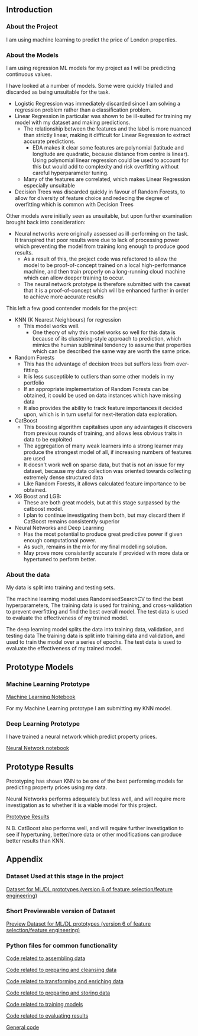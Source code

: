 ## Introduction

### About the Project
I am using machine learning to predict the price of London properties.

### About the Models

I am using regression ML models for my project as I will be predicting continuous values.

I have looked at a number of models. Some were quickly trialled and discarded as being unsuitable for the task.
* Logistic Regression was immediately discarded since I am solving a regression problem rather than a classification problem.
* Linear Regression in particular was shown to be ill-suited for training my model with my dataset and making predictions.
    * The relationship between the features and the label is more nuanced than strictly linear, making it difficult for Linear Regression to extract accurate predictions.
        * EDA makes it clear some features are polynomial (latitude and longitude are quadratic, because distance from centre is linear). Using polynomial linear regression could be used to account for this but would add to complexity and risk overfitting without careful hyperparameter tuning.
    * Many of the features are correlated, which makes Linear Regression especially unsuitable
* Decision Trees was discarded quickly in favour of Random Forests, to allow for diversity of feature choice and redecing the degree of overfitting which is common with Decision Trees

Other models were initially seen as unsuitable, but upon further examination brought back into consideration:
* Neural networks were originally assessed as ill-performing on the task. It transpired that poor results were due to lack of processing power which preventing the model from training long enough to produce good results.
    * As a result of this, the project code was refactored to allow the model to be proof-of-concept trained on a local high-performance machine, and then train properly on a long-running cloud machine which can allow deeper training to occur.
    * The neural network prototype is therefore submitted with the caveat that it is a proof-of-concept which will be enhanced further in order to achieve more accurate results

This left a few good contender models for the project:
* KNN (K Nearest Neighbours) for regression
  * This model works well.
    * One theory of why this model works so well for this data is because of its clustering-style approach to prediction, which mimics the human subliminal tendency to assume that properties which can be described the same way are worth the same price. 
* Random Forests
  * This has the advantage of decision trees but suffers less from over-fitting.
  * It is less susceptible to outliers than some other models in my portfolio
  * If an appropriate implementation of Random Forests can be obtained, it could be used on data instances which have missing data
  * It also provides the ability to track feature importances it decided upon, which is in turn useful for next-iteration data exploration.  
* CatBoost 
  * This boosting algorithm capitalises upon any advantages it discovers from previous rounds of training, and allows less obvious traits in data to be exploited
  * The aggregation of many weak learners into a strong learner may produce the strongest model of all, if increasing numbers of features are used
  * It doesn't work well on sparse data, but that is not an issue for my dataset, because my data collection was oriented towards collecting extremely dense structured data
  * Like Random Forests, it allows calculated feature importance to be obtained. 
* XG Boost and LGB:
  * These are both great models, but at this stage surpassed by the catboost model.
  * I plan to continue investigating them both, but may discard them if CatBoost remains consistently superior
* Neural Networks and Deep Learning
  * Has the most potential to produce great predictive power if given enough computational power.
  * As such, remains in the mix for my final modelling solution.
  * May prove more consistently accurate if provided with more data or hypertuned to perform better.

### About the data
My data is split into training and testing sets.

The machine learning model uses RandomisedSearchCV to find the best hyperparameters, 
The training data is used for training, and cross-validation to prevent overfitting and find the best overall model.
The test data is used to evaluate the effectiveness of my trained model.


The deep learning model splits the data into training data, validation, and testing data 
The training data is split into training data and validation, and used to train the model over a series of epochs.
The test data is used to evaluate the effectiveness of my trained model.

## Prototype Models

### Machine Learning Prototype
[Machine Learning Notebook](../../process/E_train_model/iteration06/it06_00_submission_prototype_model_capstone_step8_A_ML.ipynb)

For my Machine Learning prototype I am submitting my KNN model.

### Deep Learning Prototype

I have trained a neural network which predict property prices.

[Neural Network notebook](../../process/E_train_model/iteration06/it06_00_submission_prototype_model_capstone_step8_B_DL.ipynb)

## Prototype Results

Prototyping has shown KNN to be one of the best performing models for predicting property prices using my data.

Neural Networks performs adequately but less well, and will require more investigation as to whether it is a viable model for this project.

[Prototype Results](../../results/summary_benchmark_v06.ipynb)

N.B. CatBoost also performs well, and will require further investigation to see if hypertuning, better/more data or other modifications can produce better results than KNN.

## Appendix


### Dataset Used at this stage in the project
[Dataset for ML/DL prototypes (version 6 of feature selection/feature engineering)](../../data/final/df_listings_v06.csv)

### Short Previewable version of Dataset
[Preview Dataset for ML/DL prototypes (version 6 of feature selection/feature engineering)](../../data/sample/df_listings_v06_sample.csv)



### Python files for common functionality

[Code related to assembling data](../../functions_b__get_the_data_20221116.py)

[Code related to preparing and cleansing data](../../functions_d1__prepare_cleanse_data_20221116.py)

[Code related to transforming and enriching data](../../functions_d2__transform_enrich_data_20221116.py)

[Code related to preparing and storing data](../../functions_d3__prepare_store_data_20221116.py)

[Code related to training models](../../functions_d3__prepare_store_data_20221116.py)

[Code related to evaluating results](../../functions_f_evaluate_model_20221116.py)

[General code](../../functions_0__common_20221116.py)

